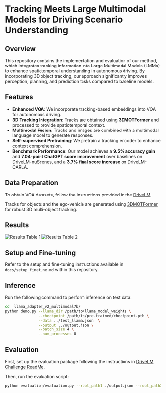 # Tracking Meets Large Multimodal Models for Driving Scenario Understanding

## Overview
This repository contains the implementation and evaluation of our method, which integrates tracking information into Large Multimodal Models (LMMs) to enhance spatiotemporal understanding in autonomous driving. By incorporating 3D object tracking, our approach significantly improves perception, planning, and prediction tasks compared to baseline models.


## Features
- **Enhanced VQA**: We incorporate tracking-based embeddings into VQA for autonomous driving.
- **3D Tracking Integration**: Tracks are obtained using **3DMOTFormer** and processed to provide spatiotemporal context.
- **Multimodal Fusion**: Tracks and images are combined with a multimodal language model to generate responses.
- **Self-supervised Pretraining**: We pretrain a tracking encoder to enhance context comprehension.
- **Benchmark Performance**: Our model achieves a **9.5% accuracy gain** and **7.04-point ChatGPT score improvement** over baselines on DriveLM-nuScenes, and a **3.7% final score increase** on DriveLM-CARLA.

## Data Preparation
To obtain VQA datasets, follow the instructions provided in the [DriveLM](https://github.com/OpenDriveLab/DriveLM/blob/main/challenge/README.md).

Tracks for objects and the ego-vehicle are generated using [3DMOTFormer](https://github.com/your-link-to-3dmotformer) for robust 3D multi-object tracking.

## Results
![Results Table 1](insert_image_path_here)
![Results Table 2](insert_image_path_here)

## Setup and Fine-tuning
Refer to the setup and fine-tuning instructions available in `docs/setup_finetune.md` within this repository.

## Inference
Run the following command to perform inference on test data:
```bash
cd  llama_adapter_v2_multimodal7b/
python demo.py --llama_dir /path/to/llama_model_weights \
               --checkpoint /path/to/pre-trained/checkpoint.pth \
               --data ../test_llama.json  \
               --output ../output.json \
               --batch_size 4 \
               --num_processes 8
```

## Evaluation
First, set up the evaluation package following the instructions in [DriveLM Challenge ReadMe](https://github.com/OpenDriveLab/DriveLM/blob/main/challenge/README.md).

Then, run the evaluation script:
```bash
python evaluation/evaluation.py --root_path1 ./output.json --root_path2 ./test_eval.json
```




